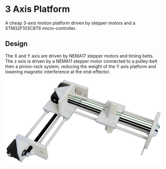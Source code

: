 # 3 Axis Platform

A cheap 3-axis motion platform driven by stepper motors and a STM32F103C8T6 micro-controller.

## Design

The X and Y axis are driven by NEMA17 stepper motors and timing belts. The z axis is driven by a NEMA11 stepper motor connected to a pulley-belt then a pinion-rack system, reducing the weight of the Y axis platform and lowering magnetic interference at the end-effector.

<img src="images/3axis-platform-render.png" width="600">
